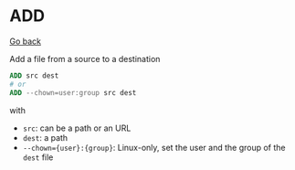 # ADD

[Go back](..#most-used-instructions)

Add a file from a source to a destination

```dockerfile
ADD src dest
# or
ADD --chown=user:group src dest
```

with

* ``src``: can be a path or an URL
* ``dest``: a path
* ``--chown={user}:{group}``: Linux-only,
set the user and the group of the ``dest`` file